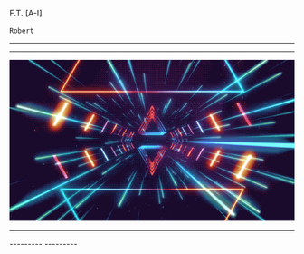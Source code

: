 F.T. [A-I]

```
Robert 

```
--------------
<hr>


![](/assets/giphy.gif)

<hr>
---------
---------

![]()
